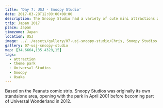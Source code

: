 ```yaml
---
title: 'Day 7: USJ - Snoopy Studio'
date: 2017-03-28T12:00:00+08:00
description: The Snoopy Studio had a variety of cute mini attractions and lots of opportunities to pose for photos.
trip: Japan 2017
place: Japan
timezone: Japan
location: USJ
image: ../../assets/gallery/07-usj-snoopy-studio/Chris, Snoopy Studios.jpeg
gallery: 07-usj-snoopy-studio
map: [34.6664,135.4320,15]
tags:
  - attraction
  - theme park
  - Universal Studios
  - Snoopy
  - Osaka
---
```

Based on the Peanuts comic strip. Snoopy Studios was originally its own standalone area, opening with the park in April 2001 before becoming part of Universal Wonderland in 2012.
